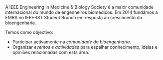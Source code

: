 A IEEE Engineering in Medicine & Biology Society é a maior comunidade internacional do mundo de engenheiros biomédicos.
Em 2014 fundámos a EMBS no IEEE-IST Student Branch em resposta ao crescimento da bioengenharia.

Temos como objectivo:

* Participar activamente na *comunidade da bioengenharia*.
* Organizar *eventos e actividades* para espalhar conhecimento, ideias e opiniões relacionadas com esta área.